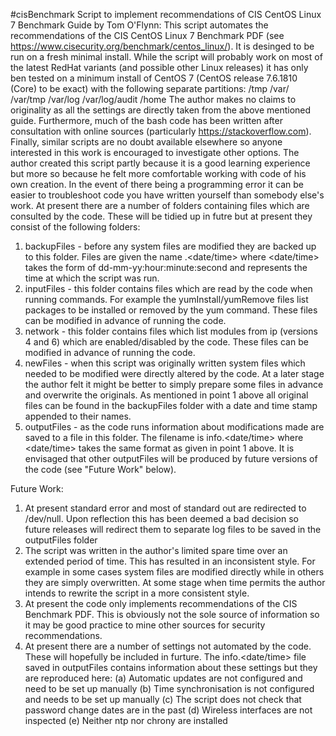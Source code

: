 #cisBenchmark
Script to implement recommendations of CIS CentOS Linux 7 Benchmark Guide by Tom O'Flynn:
This script automates the recommendations of the CIS CentOS Linux 7 Benchmark PDF (see https://www.cisecurity.org/benchmark/centos_linux/). It is desinged to be run on a fresh minimal install.
While the script will probably work on most of the latest RedHat variants (and possible other Linux releases) it has only ben tested on a minimum install of CentOS 7 (CentOS release 7.6.1810 (Core) to be exact) with the following separate partitions:
/tmp
/var/
/var/tmp
/var/log
/var/log/audit
/home
The author makes no claims to originality as all the settings are directly taken from the above mentioned guide. Furthermore, much of the bash code has been written after consultation with online sources (particularly https://stackoverflow.com). Finally, similar scripts are no doubt available elsewhere so anyone interested in this work is encouraged to investigate other options. The author created this script partly because it is a good learning experience but more so because he felt more comfortable working with code of his own creation. In the event of there being a programming error it can be easier to troubleshoot code you have written yourself than somebody else's work.
At present there are a number of folders containing files which are consulted by the code. These will be tidied up in futre but at present they consist of the following folders:
1. backupFiles - before any system files are modified they are backed up to this folder. Files are given the name <originalName>.<date/time> where <date/time> takes the form of dd-mm-yy:hour:minute:second and represents the time at which the script was run. 
2. inputFiles - this folder contains files which are read by the code when running commands. For example the yumInstall/yumRemove files list packages to be installed or removed by the yum command. These files can be modified in advance of running the code.
3. network - this folder contains files which list modules from ip (versions 4 and 6) which are enabled/disabled by the code. These files can be modified in advance of running the code.
4. newFiles - when this script was originally written system files which needed to be modified were directly altered by the code. At a later stage the author felt it might be better to simply prepare some files in advance and overwrite the originals. As mentioned in point 1 above all original files can be found in the backupFiles folder with a date and time stamp appended to their names. 
5. outputFiles - as the code runs information about modifications made are saved to a file in this folder. The filename is info.<date/time> where <date/time> takes the same format as given in point 1 above. It is envisaged that other outputFiles will be produced by future versions of the code (see "Future Work" below).

Future Work:
1. At present standard error and most of standard out are redirected to /dev/null. Upon reflection this has been deemed a bad decision so future releases will redirect them to separate log files to be saved in the outputFiles folder
2. The script was written in the author's limited spare time over an extended period of time. This has resulted in an inconsistent style. For example in some cases system files are modified directly while in others they are simply overwritten. At some stage when time permits the author intends to rewrite the script in a more consistent style.
3. At present the code only implements recommendations of the CIS Benchmark PDF. This is obviously not the sole source of information so it may be good practice to mine other sources for security recommendations.
4. At present there are a number of settings not automated by the code. These will hopefully be included in furture. The info.<date/time> file saved in outputFiles contains information about these settings but they are reproduced here:
(a) Automatic updates are not configured and need to be set up manually
(b) Time synchronisation is not configured and needs to be set up manually
(c) The script does not check that password change dates are in the past
(d) Wireless interfaces are not inspected
(e) Neither ntp nor chrony are installed

